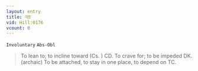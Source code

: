 ```yaml
---
layout: entry
title: འཁྲ་
vid: Hill:0176
vcount: 0
---
```

`Involuntary` `Abs-Obl`
> To lean to; to incline toward (Cs\.
) CD\.
 To crave for; to be impeded DK\.
 (archaic) To be attached, to stay in one place, to depend on TC\.

